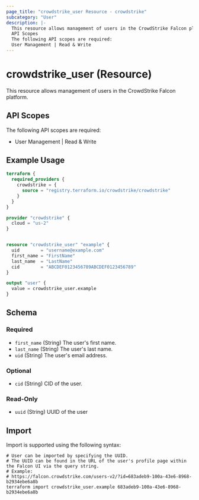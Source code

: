```yaml
---
page_title: "crowdstrike_user Resource - crowdstrike"
subcategory: "User"
description: |-
  This resource allows management of users in the CrowdStrike Falcon platform.
  API Scopes
  The following API scopes are required:
  User Management | Read & Write
---
```


# crowdstrike_user (Resource)

This resource allows management of users in the CrowdStrike Falcon platform.

## API Scopes

The following API scopes are required:

- User Management | Read & Write


## Example Usage

```terraform
terraform {
  required_providers {
    crowdstrike = {
      source = "registry.terraform.io/crowdstrike/crowdstrike"
    }
  }
}

provider "crowdstrike" {
  cloud = "us-2"
}


resource "crowdstrike_user" "example" {
  uid        = "username@example.com"
  first_name = "FirstName"
  last_name  = "LastName"
  cid        = "ABCDEF0123456789ABCDEF0123456789"
}

output "user" {
  value = crowdstrike_user.example
}
```

<!-- schema generated by tfplugindocs -->
## Schema

### Required

- `first_name` (String) The user's first name.
- `last_name` (String) The user's last name.
- `uid` (String) The user's email address.

### Optional

- `cid` (String) CID of the user.

### Read-Only

- `uuid` (String) UUID of the user

## Import

Import is supported using the following syntax:

```shell
# User can be imported by specifying the UUID.
# The UUID can be found in the URL of the user's profile page within the Falcon UI via the query string.
# Example:
# https://falcon.crowdstrike.com/users-v2/?id=683adeb9-100a-43e6-8968-b2934ebe6a8b
terraform import crowdstrike_user.example 683adeb9-100a-43e6-8968-b2934ebe6a8b
```

